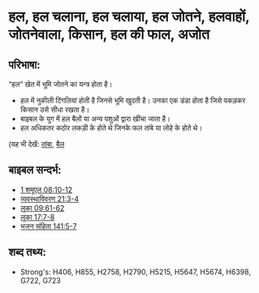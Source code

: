 # हल, हल चलाना, हल चलाया, हल जोतने, हलवाहों, जोतनेवाला, किसान,  हल की फाल, अजोत #

## परिभाषा: ##

“हल” खेत में भूमि जोतने का यन्त्र होता है।

* हल में नुकीली टिंगलियां होती है जिनसे भूमि खुदती है। उनका एक डंडा होता है जिसे पकड़कर किसान उसे सीधा रखता है।
* बाइबल के युग में हल बैलों या अन्य पशुओं द्वारा खींचा जाता है।
* हल अधिकतर कठोर लकड़ी के होते थे जिनके फल तांबे या लोहे के होते थे।
 

(यह भी देखें: [तांबा](../other/bronze.md), [बैल](../other/cow.md)

## बाइबल सन्दर्भ: ##

* [1 शमूएल 08:10-12](rc://en/tn/help/1sa/08/10)
* [व्यवस्थाविवरण 21:3-4](rc://en/tn/help/deu/21/03)
* [लूका 09:61-62](rc://en/tn/help/luk/09/61)
* [लूका 17:7-8](rc://en/tn/help/luk/17/07)
* [भजन संहिता 141:5-7](rc://en/tn/help/psa/141/005)

## शब्द तथ्य: ##

* Strong's: H406, H855, H2758, H2790, H5215, H5647, H5674, H6398, G722, G723

